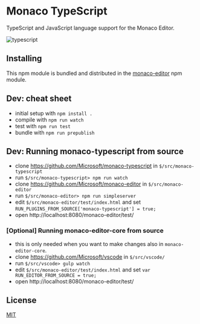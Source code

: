 # Monaco TypeScript

TypeScript and JavaScript language support for the Monaco Editor.

![typescript](https://cloud.githubusercontent.com/assets/5047891/15926623/5262fe08-2e3d-11e6-9b90-1d43fda07178.gif)

## Installing

This npm module is bundled and distributed in the [monaco-editor](https://www.npmjs.com/package/monaco-editor) npm module.

## Dev: cheat sheet

* initial setup with `npm install .`
* compile with `npm run watch`
* test with `npm run test`
* bundle with `npm run prepublish`

## Dev: Running monaco-typescript from source

* clone https://github.com/Microsoft/monaco-typescript in `$/src/monaco-typescript`
* run `$/src/monaco-typescript> npm run watch`
* clone https://github.com/Microsoft/monaco-editor in `$/src/monaco-editor`
* run `$/src/monaco-editor> npm run simpleserver`
* edit `$/src/monaco-editor/test/index.html` and set `RUN_PLUGINS_FROM_SOURCE['monaco-typescript'] = true;`
* open http://localhost:8080/monaco-editor/test/

### [Optional] Running monaco-editor-core from source

* this is only needed when you want to make changes also in `monaco-editor-core`.
* clone https://github.com/Microsoft/vscode in `$/src/vscode/`
* run `$/src/vscode> gulp watch`
* edit `$/src/monaco-editor/test/index.html` and set `var RUN_EDITOR_FROM_SOURCE = true;`
* open http://localhost:8080/monaco-editor/test/

## License
[MIT](https://github.com/Microsoft/monaco-typescript/blob/master/LICENSE.md)
